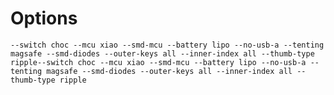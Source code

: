 # Options

```--switch choc --mcu xiao --smd-mcu --battery lipo --no-usb-a --tenting magsafe --smd-diodes --outer-keys all --inner-index all --thumb-type ripple--switch choc --mcu xiao --smd-mcu --battery lipo --no-usb-a --tenting magsafe --smd-diodes --outer-keys all --inner-index all --thumb-type ripple```